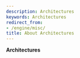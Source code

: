 ```yaml
---
description: Architectures
keywords: Architectures
redirect_from:
- /engine/misc/
title: About Architectures
---
```


**Architectures**
